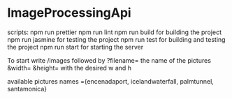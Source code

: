 # ImageProcessingApi

scripts:
npm run prettier 
npm run lint
npm run build for building the project
npm run jasmine for testing the project
npm run test for building and testing the project
npm run start for starting the server

To start write /images followed by ?filename= the name of the pictures &width= &height= with the desired w and h

available pictures names ={encenadaport, icelandwaterfall, palmtunnel, santamonica}

